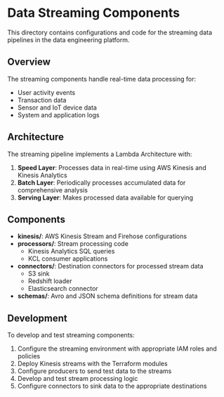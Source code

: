 # Data Streaming Components

This directory contains configurations and code for the streaming data pipelines in the data engineering platform.

## Overview

The streaming components handle real-time data processing for:

- User activity events
- Transaction data
- Sensor and IoT device data
- System and application logs

## Architecture

The streaming pipeline implements a Lambda Architecture with:

1. **Speed Layer**: Processes data in real-time using AWS Kinesis and Kinesis Analytics
2. **Batch Layer**: Periodically processes accumulated data for comprehensive analysis
3. **Serving Layer**: Makes processed data available for querying

## Components

- **kinesis/**: AWS Kinesis Stream and Firehose configurations
- **processors/**: Stream processing code
  - Kinesis Analytics SQL queries
  - KCL consumer applications
- **connectors/**: Destination connectors for processed stream data
  - S3 sink
  - Redshift loader
  - Elasticsearch connector
- **schemas/**: Avro and JSON schema definitions for stream data

## Development

To develop and test streaming components:

1. Configure the streaming environment with appropriate IAM roles and policies
2. Deploy Kinesis streams with the Terraform modules
3. Configure producers to send test data to the streams
4. Develop and test stream processing logic
5. Configure connectors to sink data to the appropriate destinations